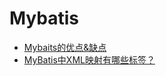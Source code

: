 #  Mybatis
* [Mybaits的优点&缺点](/面试题库/Mybatis/Mybaits的优点&缺点)
* [MyBatis中XML映射有哪些标签？](/面试题库/Mybatis/MyBatis中XML映射有哪些标签？)
